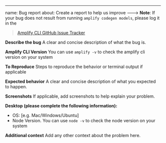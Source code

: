 ---

name: Bug report
about: Create a report to help us improve
---> **Note**: If your bug does not result from running `amplify codegen models`, please log it in the

> [Amplify CLI GitHub Issue Tracker](https://github.com/aws-amplify/amplify-cli/issues)

**Describe the bug**
A clear and concise description of what the bug is.

**Amplify CLI Version**
You can use `amplify -v` to check the amplify cli version on your system

**To Reproduce**
Steps to reproduce the behavior or terminal output if applicable

**Expected behavior**
A clear and concise description of what you expected to happen.

**Screenshots**
If applicable, add screenshots to help explain your problem.

**Desktop (please complete the following information):**

- OS: [e.g. Mac/Windows/Ubuntu]
- Node Version. You can use `node -v` to check the node version on your system

**Additional context**
Add any other context about the problem here.

